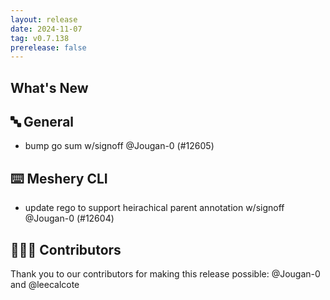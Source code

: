 ```yaml
---
layout: release
date: 2024-11-07
tag: v0.7.138
prerelease: false
---
```


## What's New

## 🔤 General

- bump go sum w/signoff @Jougan-0 (#12605)

## ⌨️ Meshery CLI

- update rego to support heirachical parent annotation w/signoff @Jougan-0 (#12604)

## 👨🏽‍💻 Contributors

Thank you to our contributors for making this release possible:
@Jougan-0 and @leecalcote
